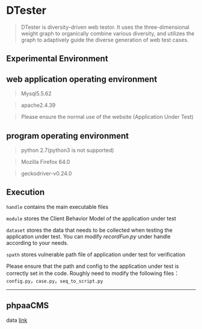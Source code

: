# DTester
> DTester is diversity-driven web testor.  It uses the three-dimensional weight graph to organically combine various diversity, and utilizes the graph to adaptively guide the diverse generation of web test cases.

## Experimental Environment


## web application operating environment

>Mysql5.5.62

>apache2.4.39

>Please ensure the normal use of the website (Application Under Test)

## program operating environment

>python 2.7(python3 is not supported)

>Mozilla Firefox 64.0

>geckodriver-v0.24.0


## Execution


`handle` contains the main executable files

`module` stores the Client Behavior Model of the application under test

`dataset` stores the data that needs to be collected when testing the application under test. You can modify $recordFun.py$ under handle according to your needs.

`spath` stores vulnerable path file of application under test for verification


Please ensure that the path and config to the application under test is correctly set in the code. Roughly need to modify the following files：`config.py`，`case.py`，`seq_to_script.py`

******
## phpaaCMS
data [link](https://www.aliyundrive.com/s/hDnut5RTSXm "phpaaCMS") 
